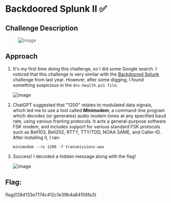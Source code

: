 # Backdoored Splunk II ✅

## Challenge Description
> ![image](https://github.com/user-attachments/assets/ea8d26f3-a07c-42bf-ac20-777b1e1ab99a)



## Approach
1. It's my first time doing this challenge, so I did some Google search. I noticed that this challenge is very similar with the [Backdoored Splunk](https://github.com/LazyTitan33/CTF-Writeups/blob/main/Huntress-CTF-2023/Forensics/Backdoored_Splunk.md) challenge from last year.
   However, after some digging, I found something suspicious in the `dns-health.ps1 file`:

   ![image](https://github.com/user-attachments/assets/e697f6f0-5f19-4f37-be67-715191cc9e1e)

3. ChatGPT suggested that "1200" relates to modulated data signals, which led me to use a tool called **Minimodem**,  a command-line program which decodes (or generates) audio modem tones at any specified baud rate, using various framing protocols. It acts a general-purpose software FSK modem, and includes support for various standard FSK protocols such as Bell103, Bell202, RTTY, TTY/TDD, NOAA SAME, and Caller-ID. After installing it, I ran:
   
   ```
   minimodem --rx 1200 -f transmissions.wav
   ``` 

4. Success! I decoded a hidden message along with the flag!

   ![image](https://github.com/user-attachments/assets/f400721b-cf27-4aef-a88d-83dff8b2a443)
   
## Flag: 
flag{f28d133e7174c412c1e39b4a84158fa3}




   



